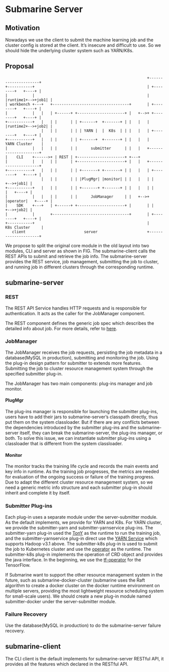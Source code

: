 <!--
  Licensed to the Apache Software Foundation (ASF) under one
  or more contributor license agreements.  See the NOTICE file
  distributed with this work for additional information
  regarding copyright ownership.  The ASF licenses this file
  to you under the Apache License, Version 2.0 (the
  "License"); you may not use this file except in compliance
  with the License.  You may obtain a copy of the License at

    http://www.apache.org/licenses/LICENSE-2.0

  Unless required by applicable law or agreed to in writing,
  software distributed under the License is distributed on an
  "AS IS" BASIS, WITHOUT WARRANTIES OR CONDITIONS OF ANY
  KIND, either express or implied.  See the License for the
  specific language governing permissions and limitations
  under the License.
  -->
# Submarine Server

## Motivation
Nowadays we use the client to submit the machine learning job and the cluster config is stored at the client. It’s insecure and difficult to use. So we should hide the underlying cluster system such as YARN/K8s.

## Proposal
 ```
                                                                +---------------------+
 +-----------+                                                  | +--------+   +----+ |
 |           |                                                  | |runtime1+-->+job1| |
 | workbench +---+   +----------------------------------+       | +--------+   +----+ |
 |           |   |   | +------+ +---------------------+ |   +-->+ +--------+   +----+ |
 +-----------+   |   | |      | | +------+  +-------+ | |   |   | |runtime2+-->+job2| |
                 |   | |      | | | YARN |  |  K8s  | | |   |   | +--------+   +----+ |
 +-----------+   |   | |      | | +------+  +-------+ | |   |   |     YARN Cluster    |
 |           |   |   | |      | |      submitter      | |   |   +---------------------+
 |    CLI    +------>+ | REST | +---------------------+ +---+
 |           |   |   | |      | +---------------------+ |   |   +---------------------+
 +-----------+   |   | |      | | +-------+ +-------+ | |   |   | +--------+   +----+ |
                 |   | |      | | |PlugMgr| |monitor| | |   |   | |        +-->+job1| |
 +-----------+   |   | |      | | +-------+ +-------+ | |   |   | |        |   +----+ |
 |           |   |   | |      | |      JobManager     | |   +-->+ |operator|   +----+ |
 |    SDK    +---+   | +------+ +---------------------+ |       | |        +-->+job2| |
 |           |       +----------------------------------+       | +--------+   +----+ |
 +-----------+                                                  |     K8s Cluster     |
    client                          server                      +---------------------+
 ```
We propose to split the original core module in the old layout into two modules, CLI and server as shown in FIG. The submarine-client calls the REST APIs to submit and retrieve the job info. The submarine-server provides the REST service, job management, submitting the job to cluster, and running job in different clusters through the corresponding runtime.

## submarine-server

### REST
The REST API Service handles HTTP requests and is responsible for authentication. It acts as the caller for the JobManager component.

The REST component defines the generic job spec which describes the detailed info about job. For more details, refer to [here](https://docs.google.com/document/d/1kd-5UzsHft6gV7EuZiPXeWIKJtPqVwkNlqMvy0P_pAw/edit#).

### JobManager
The JobManager receives the job requests, persisting the job metadata in a database(MySQL in production), submitting and monitoring the job. Using the plug-in design pattern for submitter to extends more features. Submitting the job to cluster resource management system through the specified submitter plug-in. 

The JobManager has two main components: plug-ins manager and job monitor.

#### PlugMgr
The plug-ins manager is responsible for launching the submitter plug-ins, users have to add their jars to submarine-server’s classpath directly, thus put them on the system classloader. But if there are any conflicts between the dependencies introduced by the submitter plug-ins and the submarine-server itself, they can break the submarine-server, the plug-ins manager, or both. To solve this issue, we can instantiate submitter plug-ins using a classloader that is different from the system classloader.

#### Monitor
The monitor tracks the training life cycle and records the main events and key info in runtime. As the training job progresses, the metrics are needed for evaluation of the ongoing success or failure of the training progress. Due to adapt the different cluster resource management system, so we need a generic metric info structure and each submitter plug-in should inherit and complete it by itself.

### Submitter Plug-ins
Each plug-in uses a separate module under the server-submitter module. As the default implements, we provide for YARN and K8s. For YARN cluster, we provide the submitter-yarn and submitter-yarnservice plug-ins. The submitter-yarn plug-in used the [TonY](https://github.com/linkedin/TonY) as the runtime to run the training job, and the submitter-yarnservice plug-in direct use the [YARN Service](https://hadoop.apache.org/docs/stable/hadoop-yarn/hadoop-yarn-site/yarn-service/Overview.html) which supports  Hadoop v3.1 above. The submitter-k8s plug-in is used to submit the job to Kubernetes cluster and use the [operator](https://kubernetes.io/docs/concepts/extend-kubernetes/operator/) as the runtime. The submitter-k8s plug-in implements the operation of CRD object and provides the java interface. In the beginning, we use the [tf-operator](https://github.com/kubeflow/tf-operator) for the TensorFlow.

If Submarine want to support the other resource management system in the future, such as submarine-docker-cluster (submarine uses the Raft algorithm to create a docker cluster on the docker runtime environment on multiple servers, providing the most lightweight resource scheduling system for small-scale users). We should create a new plug-in module named submitter-docker under the server-submitter module.

### Failure Recovery
Use the database(MySQL in production) to do the submarine-server failure recovery. 

## submarine-client
The CLI client is the default implements for submarine-server RESTful API, it provides all the features which declared in the RESTful API.
